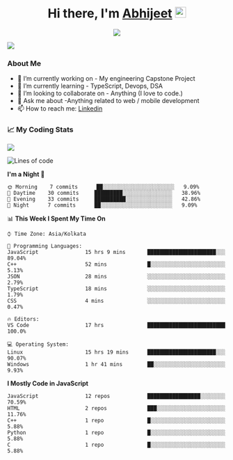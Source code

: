 <div align="center">
   <h1>Hi there, I'm <a href="">Abhijeet</a> <img src="https://media.giphy.com/media/hvRJCLFzcasrR4ia7z/giphy.gif" width="25px"> </h1>
   
   
   <img src="https://pronoun.cyou/x/y?subject=He&object=Him&height=20"> 
</div>

![](https://komarev.com/ghpvc/?username=abhijeetsingh-22)

<h3>About Me </h3>

- 🔭 I’m currently working on - My engineering Capstone Project
- 🌱 I’m currently learning - TypeScript, Devops, DSA
- 👯 I’m looking to collaborate on - Anything (I love to code.)
- 💬 Ask me about -Anything related to web / mobile development
- 📫 How to reach me: [Linkedin](https://www.linkedin.com/in/amabhijeet/)

### &#128200; My Coding Stats

<img align="center" src="https://github-readme-stats.vercel.app/api?username=abhijeetsingh-22&count_private=true&show_icons=true&theme=default&hide=stars" />

<!--START_SECTION:waka-->
![Lines of code](https://img.shields.io/badge/From%20Hello%20World%20I%27ve%20Written-685110%20lines%20of%20code-blue)

**I'm a Night 🦉** 

```text
🌞 Morning    7 commits      ██░░░░░░░░░░░░░░░░░░░░░░░   9.09% 
🌆 Daytime    30 commits     █████████░░░░░░░░░░░░░░░░   38.96% 
🌃 Evening    33 commits     ██████████░░░░░░░░░░░░░░░   42.86% 
🌙 Night      7 commits      ██░░░░░░░░░░░░░░░░░░░░░░░   9.09%

```


📊 **This Week I Spent My Time On** 

```text
⌚︎ Time Zone: Asia/Kolkata

💬 Programming Languages: 
JavaScript               15 hrs 9 mins       ██████████████████████░░░   89.04% 
C++                      52 mins             █░░░░░░░░░░░░░░░░░░░░░░░░   5.13% 
JSON                     28 mins             ░░░░░░░░░░░░░░░░░░░░░░░░░   2.79% 
TypeScript               18 mins             ░░░░░░░░░░░░░░░░░░░░░░░░░   1.79% 
CSS                      4 mins              ░░░░░░░░░░░░░░░░░░░░░░░░░   0.47%

🔥 Editors: 
VS Code                  17 hrs              █████████████████████████   100.0%

💻 Operating System: 
Linux                    15 hrs 19 mins      ██████████████████████░░░   90.07% 
Windows                  1 hr 41 mins        ██░░░░░░░░░░░░░░░░░░░░░░░   9.93%

```

**I Mostly Code in JavaScript** 

```text
JavaScript               12 repos            █████████████████░░░░░░░░   70.59% 
HTML                     2 repos             ███░░░░░░░░░░░░░░░░░░░░░░   11.76% 
C++                      1 repo              █░░░░░░░░░░░░░░░░░░░░░░░░   5.88% 
Python                   1 repo              █░░░░░░░░░░░░░░░░░░░░░░░░   5.88% 
C                        1 repo              █░░░░░░░░░░░░░░░░░░░░░░░░   5.88%

```



<!--END_SECTION:waka-->
